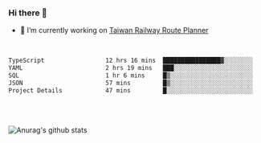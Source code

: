 ### Hi there 👋

- 🔭 I’m currently working on [Taiwan Railway Route Planner](https://github.com/Taiwan-Railway-Route-Planner)

<br/>

<!--START_SECTION:waka-->

```txt
TypeScript                 12 hrs 16 mins  ████████████████▓░░░░░░░░   66.30 %
YAML                       2 hrs 19 mins   ███░░░░░░░░░░░░░░░░░░░░░░   12.60 %
SQL                        1 hr 6 mins     █▒░░░░░░░░░░░░░░░░░░░░░░░   05.96 %
JSON                       57 mins         █▒░░░░░░░░░░░░░░░░░░░░░░░   05.16 %
Project Details            47 mins         █░░░░░░░░░░░░░░░░░░░░░░░░   04.25 %
```

<!--END_SECTION:waka-->

<br/>
<br/>

![Anurag's github stats](https://github-readme-stats.vercel.app/api?username=DepickereSven&show_icons=true&theme=tokyonight)



<!--
**DepickereSven/DepickereSven** is a ✨ _special_ ✨ repository because its `README.md` (this file) appears on your GitHub profile.

Here are some ideas to get you started:

- 🔭 I’m currently working on ...
- 🌱 I’m currently learning ...
- 👯 I’m looking to collaborate on ...
- 🤔 I’m looking for help with ...
- 💬 Ask me about ...
- 📫 How to reach me: ...
- 😄 Pronouns: ...
- ⚡ Fun fact: ...
-->
